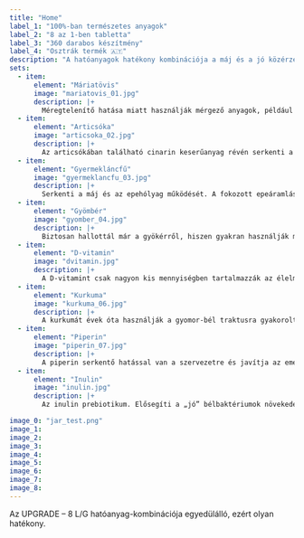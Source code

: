 ```yaml
---
title: "Home"
label_1: "100%-ban természetes anyagok"
label_2: "8 az 1-ben tabletta"
label_3: "360 darabos készítmény"
label_4: "Osztrák termék 🇦🇹"
description: "A hatóanyagok hatékony kombinációja a máj és a jó közérzet érdekében:"
sets:
  - item:
      element: "Máriatövis"
      image: "mariatovis_01.jpg"
      description: |+
        Méregtelenítő hatása miatt használják mérgező anyagok, például gyógyszerek vagy környezeti toxinok által okozott májmérgezéseknél. Ezenkívül segít megelőzni a máj védelmét ezektől a méreganyagoktól. A máriatövis olyan májbetegségek kezelését is támogatja, mint a hepatitis és a cirrhosis.
  - item:
      element: "Articsóka"
      image: "articsoka_02.jpg"
      description: |+
        Az articsókában található cinarin keserűanyag révén serkenti a máj és az epe működését. Emésztést serkentő hatása van, például enyhíti a teltségérzetet. A koleszterin bioszintézisének gátlásával a vérszint is csökken – ez védi a májat. Már az ókori görögök és rómaiak is használták az articsókát gyógynövényként. A szilimarin megvédheti a májsejteket a méreganyagoktól és serkentheti az új májsejtek képződését.
  - item:
      element: "Gyermekláncfű"
      image: "gyermeklancfu_03.jpg"
      description: |+
        Serkenti a máj és az epehólyag működését. A fokozott epeáramlás és a májból történő jobb kiválasztódás javítja a fehérje, szénhidrát és zsír emésztését. A gyermekláncfű méregtelenítő és vértisztító szernek számít. Segít a puffadás és a teltségérzet ellen. A keserű anyagok felelősek ezért. Serkentik az epe áramlását, és így megkönnyítik a zsír emésztését. A pitypang az egyik legfontosabb gyógynövény a máj- vagy epeproblémák kezelésére.
  - item:
      element: "Gyömbér"
      image: "gyomber_04.jpg"
      description: |+
        Biztosan hallottál már a gyökérről, hiszen gyakran használják megfázás ellen. Azt azonban nagyon kevesen tudják, milyen jót tesz a májunknak. A zsírmáj általában súlyos gyulladással jár. Ezeket csökkenteni kell a májműködés helyreállítása érdekében. A gyömbér pedig az ideális növényi anyag ehhez.
  - item:
      element: "D-vitamin"
      image: "dvitamin.jpg"
      description: |+
        A D-vitamint csak nagyon kis mennyiségben tartalmazzák az élelmiszerek. A szervezet elsősorban a bőrön lévő napsugárzással állítja elő. Idővel a tudósok észrevették, hogy szinte minden zsírmájban szenvedő embernek van napvitamin-hiánya is. Miért olyan fontos a D-vitamin? Nagyon egyszerű: A D-vitamin kulcsszerepet játszik az anyagcserében. A D-vitamin hiánya a szervezetben a következő problémákat okozza: az immunrendszer gyengül, az anyagcsere lelassul, és több zsír raktározódik el, hangulati ingadozások, hajhullás, csontsűrűség csökken. A D-vitaminnak fontos szerepe van szervezetünkben.
  - item:
      element: "Kurkuma"
      image: "kurkuma_06.jpg"
      description: |+
        A kurkumát évek óta használják a gyomor-bél traktusra gyakorolt ​​pozitív hatás elérése érdekében, mivel a fűszer serkenti az emésztőnedvek működését. A kurkuminnak számos pozitív hatása van, például gyulladáscsökkentő, testvédő és koleszterinszint-csökkentő tulajdonságokkal rendelkezik. A kurkumin*-készítményekkel óvatosan kell eljárni. Ha rendszeresen fogyaszt kurkumin kivonatokat, kérjük, értesítse orvosát. A kurkuma vírusellenes hatású. A kurkumin cukorbetegség elleni hatása miatt rendszeresen alkalmazható cukorbetegség esetén is.
  - item:
      element: "Piperin"
      image: "piperin_07.jpg"
      description: |+
        A piperin serkentő hatással van a szervezetre és javítja az emésztést. A piperin a paprika legfontosabb összetevője, és felelős a fűszerességéért. A borsról azt mondták, hogy javítja az emésztést és erősíti a májat. A kurkumin mellett gyakran adnak hozzá, hogy szervezetünk többet tudjon felszívni a belekben. A piperin antioxidáns hatású, ezért védi szervezetünket a környezetből érkező szabad gyököktől és gyulladáscsökkentő.
  - item:
      element: "Inulin"
      image: "inulin.jpg"
      description: |+
        Az inulin prebiotikum. Elősegíti a „jó” bélbaktériumok növekedését és aktivitását, ezáltal hozzájárul az optimális emésztéshez és az általánosan egészséges szervezethez. A mai étrend általában túl kevés prebiotikus tulajdonságú élelmiszert tartalmaz. Az inulin serkenti a bélnyálkahártya regenerálódását. Az inulin javíthatja a krónikus gyulladásos bélbetegséget. Az inulin erősíti az immunrendszert, enyhíti a székrekedést gyermekeknél és felnőtteknél. Az inulin szabályozhatja a lipidanyagcserét, és megfelelő kiegészítő komponensnek tekinthető a koleszterin- és trigliceridszintre összpontosító terápiákban.

image_0: "jar_test.png"
image_1:
image_2:
image_3:
image_4:
image_5:
image_6:
image_7:
image_8:
---
```


Az UPGRADE – 8 L/G hatóanyag-kombinációja egyedülálló, ezért olyan hatékony.
